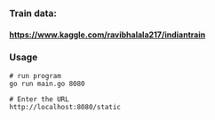 ### Train data:
#### https://www.kaggle.com/ravibhalala217/indiantrain


### Usage
	# run program
	go run main.go 8080

	# Enter the URL 
	http://localhost:8080/static
